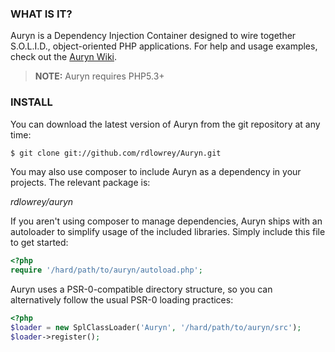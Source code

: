 ### WHAT IS IT?

Auryn is a Dependency Injection Container designed to wire together S.O.L.I.D., object-oriented PHP
applications. For help and usage examples, check out the [Auryn Wiki](https://github.com/rdlowrey/Auryn/wiki).

> **NOTE:** Auryn requires PHP5.3+

### INSTALL

You can download the latest version of Auryn from the git repository at any time:

```bash
$ git clone git://github.com/rdlowrey/Auryn.git
```

You may also use composer to include Auryn as a dependency in your projects. The relevant package is:

*rdlowrey/auryn*

If you aren't using composer to manage dependencies, Auryn ships with an autoloader to simplify 
usage of the included libraries. Simply include this file to get started:

```php
<?php
require '/hard/path/to/auryn/autoload.php';
```

Auryn uses a PSR-0-compatible directory structure, so you can alternatively follow the usual PSR-0
loading practices:

```php
<?php
$loader = new SplClassLoader('Auryn', '/hard/path/to/auryn/src');
$loader->register();
```